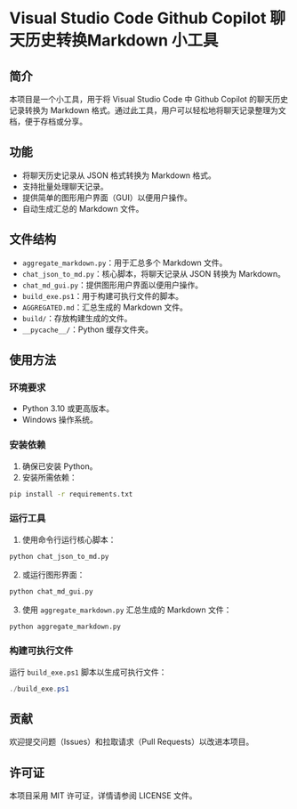 # Visual Studio Code Github Copilot 聊天历史转换Markdown 小工具

## 简介

本项目是一个小工具，用于将 Visual Studio Code 中 Github Copilot 的聊天历史记录转换为 Markdown 格式。通过此工具，用户可以轻松地将聊天记录整理为文档，便于存档或分享。

## 功能

- 将聊天历史记录从 JSON 格式转换为 Markdown 格式。
- 支持批量处理聊天记录。
- 提供简单的图形用户界面（GUI）以便用户操作。
- 自动生成汇总的 Markdown 文件。

## 文件结构

- `aggregate_markdown.py`：用于汇总多个 Markdown 文件。
- `chat_json_to_md.py`：核心脚本，将聊天记录从 JSON 转换为 Markdown。
- `chat_md_gui.py`：提供图形用户界面以便用户操作。
- `build_exe.ps1`：用于构建可执行文件的脚本。
- `AGGREGATED.md`：汇总生成的 Markdown 文件。
- `build/`：存放构建生成的文件。
- `__pycache__/`：Python 缓存文件夹。

## 使用方法

### 环境要求

- Python 3.10 或更高版本。
- Windows 操作系统。

### 安装依赖

1. 确保已安装 Python。
2. 安装所需依赖：

```bash
pip install -r requirements.txt
```

### 运行工具

1. 使用命令行运行核心脚本：

```bash
python chat_json_to_md.py
```

2. 或运行图形界面：

```bash
python chat_md_gui.py
```

3. 使用 `aggregate_markdown.py` 汇总生成的 Markdown 文件：

```bash
python aggregate_markdown.py
```

### 构建可执行文件

运行 `build_exe.ps1` 脚本以生成可执行文件：

```powershell
./build_exe.ps1
```

## 贡献

欢迎提交问题（Issues）和拉取请求（Pull Requests）以改进本项目。

## 许可证

本项目采用 MIT 许可证，详情请参阅 LICENSE 文件。
